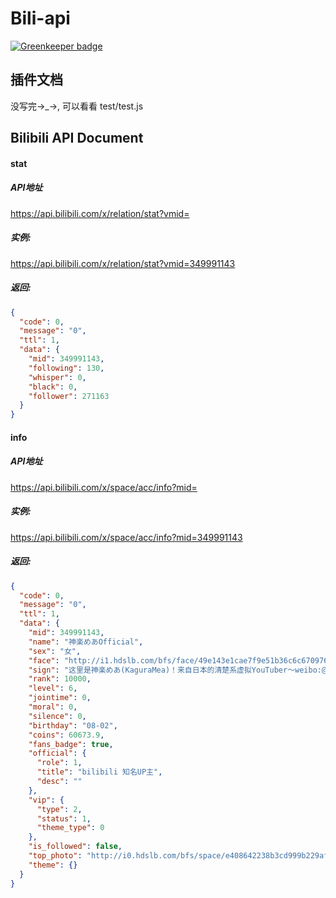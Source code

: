 # Bili-api

[![Greenkeeper badge](https://badges.greenkeeper.io/simon300000/bili-api.svg)](https://greenkeeper.io/)

## 插件文档

没写完→\_→, 可以看看 test/test.js

## Bilibili API Document

#### stat

##### API地址

https://api.bilibili.com/x/relation/stat?vmid=<mid>

##### 实例:

https://api.bilibili.com/x/relation/stat?vmid=349991143

##### 返回:

```json
{
  "code": 0,
  "message": "0",
  "ttl": 1,
  "data": {
    "mid": 349991143,
    "following": 130,
    "whisper": 0,
    "black": 0,
    "follower": 271163
  }
}
```

#### info

##### API地址

https://api.bilibili.com/x/space/acc/info?mid=<mid>

##### 实例:

https://api.bilibili.com/x/space/acc/info?mid=349991143

##### 返回:

```json
{
  "code": 0,
  "message": "0",
  "ttl": 1,
  "data": {
    "mid": 349991143,
    "name": "神楽めあOfficial",
    "sex": "女",
    "face": "http://i1.hdslb.com/bfs/face/49e143e1cae7f9e51b36c6c670976a95cc41ce12.jpg",
    "sign": "这里是神楽めあ(KaguraMea)！来自日本的清楚系虚拟YouTuber～weibo:@kaguramea　",
    "rank": 10000,
    "level": 6,
    "jointime": 0,
    "moral": 0,
    "silence": 0,
    "birthday": "08-02",
    "coins": 60673.9,
    "fans_badge": true,
    "official": {
      "role": 1,
      "title": "bilibili 知名UP主",
      "desc": ""
    },
    "vip": {
      "type": 2,
      "status": 1,
      "theme_type": 0
    },
    "is_followed": false,
    "top_photo": "http://i0.hdslb.com/bfs/space/e408642238b3cd999b229af3aefd5da6746f5d7d.png",
    "theme": {}
  }
}
```


